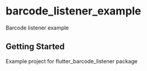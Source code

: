 # barcode_listener_example

Barcode listener example

## Getting Started

Example project for flutter_barcode_listener package